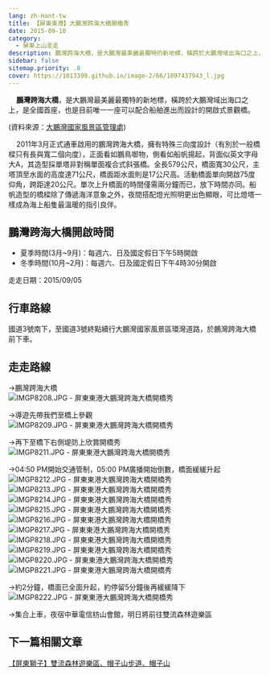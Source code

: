 ```yaml
---
lang: zh-Hant-tw
title: 【屏東東港】大鵬灣跨海大橋開橋秀
date: 2015-09-10
category: 
  - 屏東上山走走
description: 鵬灣跨海大橋，是大鵬灣最美麗最獨特的新地標，橫跨於大鵬灣域出海口之上，是全國首座，也是目前唯一一座可以配合船舶進出而設計的開啟式景觀橋。2011年3月正式通車啟用的鵬灣跨海大橋，擁有特殊三向度設計（有別於一般橋樑只有長與寬二個向度），正面看如鵬鳥啣物，側看如船帆揚起，背面似英文字母大A，其造型採單塔非對稱單面複合式斜張橋。
sidebar: false
sitemap.priority: .8
cover: https://1013399.github.io/image-2/66/1097437943_l.jpg
---
```


    **鵬灣跨海大橋**，是大鵬灣最美麗最獨特的新地標，橫跨於大鵬灣域出海口之上，是全國首座，也是目前唯一一座可以配合船舶進出而設計的開啟式景觀橋。

<!-- more -->

(資料來源：[大鵬灣國家風景區管理處](http://www.dbnsa.gov.tw/user/Article.aspx?Lang=1&SNo=05003218))  

    2011年3月正式通車啟用的鵬灣跨海大橋，擁有特殊三向度設計（有別於一般橋樑只有長與寬二個向度），正面看如鵬鳥啣物，側看如船帆揚起，背面似英文字母大A，其造型採單塔非對稱單面複合式斜張橋。全長579公尺，橋面寬30公尺，主塔頂至水面的高度達71公尺，橋面距水面則是17公尺高。活動橋面單向開啟75度仰角，跨距達20公尺。單次上升橋面的時間僅需兩分鐘而已，放下時間亦同。船帆造型的橋樑除了傳遞海洋意象之外，夜間搭配燈光照明更出色顯眼，可比燈塔一樣成為海上船隻最溫暖的指引良伴。  

## 鵬灣跨海大橋開啟時間
- 夏季時間(3月~9月)：每週六、日及國定假日下午5時開啟  
- 冬季時間(10月~2月)：每週六、日及國定假日下午4時30分開啟

走走日期：2015/09/05

## 行車路線
國道3號南下，至國道3號終點續行大鵬灣國家風景區環灣道路，於鵬灣跨海大橋前下車。

## 走走路線
→鵬灣跨海大橋  
![IMGP8208.JPG - 屏東東港大鵬灣跨海大橋開橋秀](https://1013399.github.io/image-2/66/1097436386_l.jpg)

→導遊先帶我們至橋上參觀  
![IMGP8209.JPG - 屏東東港大鵬灣跨海大橋開橋秀](https://1013399.github.io/image-2/66/1097437159_l.jpg)

→再下至橋下右側堤防上欣賞開橋秀  
![IMGP8211.JPG - 屏東東港大鵬灣跨海大橋開橋秀](https://1013399.github.io/image-2/66/1097437943_l.jpg)

→04:50 PM開始交通管制，05:00 PM廣播開始倒數，橋面緩緩升起  
![IMGP8212.JPG - 屏東東港大鵬灣跨海大橋開橋秀](https://1013399.github.io/image-2/66/1097436893_l.jpg)  
![IMGP8213.JPG - 屏東東港大鵬灣跨海大橋開橋秀](https://1013399.github.io/image-2/66/1097436695_l.jpg)  
![IMGP8214.JPG - 屏東東港大鵬灣跨海大橋開橋秀](https://1013399.github.io/image-2/66/1097435993_l.jpg)  
![IMGP8215.JPG - 屏東東港大鵬灣跨海大橋開橋秀](https://1013399.github.io/image-2/66/1097437346_l.jpg)  
![IMGP8216.JPG - 屏東東港大鵬灣跨海大橋開橋秀](https://1013399.github.io/image-2/66/1097436484_l.jpg)  
![IMGP8217.JPG - 屏東東港大鵬灣跨海大橋開橋秀](https://1013399.github.io/image-2/66/1097435897_l.jpg)  
![IMGP8218.JPG - 屏東東港大鵬灣跨海大橋開橋秀](https://1013399.github.io/image-2/66/1097437557_l.jpg)  
![IMGP8219.JPG - 屏東東港大鵬灣跨海大橋開橋秀](https://1013399.github.io/image-2/66/1097435995_l.jpg)  
![IMGP8220.JPG - 屏東東港大鵬灣跨海大橋開橋秀](https://1013399.github.io/image-2/66/1097436389_l.jpg)  
![IMGP8221.JPG - 屏東東港大鵬灣跨海大橋開橋秀](https://1013399.github.io/image-2/66/1097437161_l.jpg)

→約2分鐘，橋面已全面升起，約停留5分鐘後再緩緩降下  
![IMGP8222.JPG - 屏東東港大鵬灣跨海大橋開橋秀](https://1013399.github.io/image-2/66/1097435127_l.jpg)

→集合上車，夜宿中華電信枋山會館，明日將前往雙流森林遊樂區

## 下一篇相關文章
[【屏東獅子】雙流森林遊樂區、帽子山步道、帽子山](/posts/post-65-2015-09-11.md)
